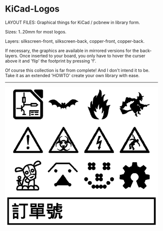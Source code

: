 
KiCad-Logos
===========

LAYOUT FILES: Graphical things for KiCad / pcbnew in library form.

Sizes: 1..20mm for most logos.

Layers: silkscreen-front, silkscreen-back, copper-front, copper-back.

If necessary, the graphics are available in mirrored versions for the back-layers. Once inserted to your board, you only have to hover the curser above it and 'flip' the footprint by pressing 'f'.


Of course this collection is far from complete! And I don't intend it to be. 
Take it as an extended 'HOWTO' create your own library with ease.

---

[![KiCad-Logos preview](/DOCs/KiCad-Logos_preview.png)](/DOCs/KiCad-Logos_preview.png)
